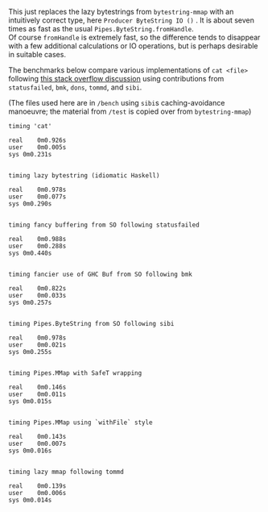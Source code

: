 This just replaces the lazy bytestrings from `bytestring-mmap` 
with an intuitively correct type, here `Producer ByteString IO ()` . 
It is about seven times as fast as the usual `Pipes.ByteString.fromHandle`.  
Of course `fromHandle` is extremely fast, so the difference tends to 
disappear with a few additional calculations or IO operations, 
but is perhaps desirable in suitable cases. 

The benchmarks below 
compare various implementations of `cat <file>` following 
[this stack overflow discussion](http://stackoverflow.com/questions/27463669/haskell-performance-implementing-unixs-cat-program-with-data-bytestring) 
using contributions from `statusfailed`, `bmk`, `dons`, `tommd`, and `sibi`.  
    
(The files used here are in `/bench` using `sibi`s caching-avoidance 
manoeuvre; the material from `/test` is copied over from `bytestring-mmap`)
    
    
    timing 'cat'

    real	0m0.926s
    user	0m0.005s
    sys	0m0.231s


    timing lazy bytestring (idiomatic Haskell)

    real	0m0.978s
    user	0m0.077s
    sys	0m0.290s


    timing fancy buffering from SO following statusfailed

    real	0m0.988s
    user	0m0.288s
    sys	0m0.440s


    timing fancier use of GHC Buf from SO following bmk

    real	0m0.822s
    user	0m0.033s
    sys	0m0.257s


    timing Pipes.ByteString from SO following sibi

    real	0m0.978s
    user	0m0.021s
    sys	0m0.255s


    timing Pipes.MMap with SafeT wrapping

    real	0m0.146s
    user	0m0.011s
    sys	0m0.015s


    timing Pipes.MMap using `withFile` style 

    real	0m0.143s
    user	0m0.007s
    sys	0m0.016s


    timing lazy mmap following tommd

    real	0m0.139s
    user	0m0.006s
    sys	0m0.014s
